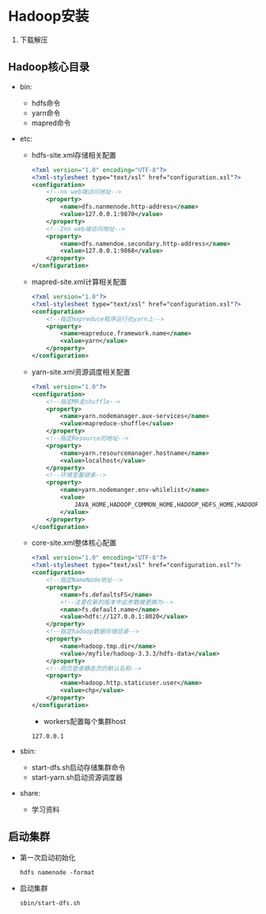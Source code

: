 # Hadoop安装

1. 下载解压

## Hadoop核心目录

- bin:

  - hdfs命令
  - yarn命令
  - mapred命令

- etc:

  - hdfs-site.xml存储相关配置
    ```xml
    <?xml version="1.0" encoding="UTF-8"?>
    <?xml-stylesheet type="text/xsl" href="configuration.xsl"?>
    <configuration>
        <!--nn web端访问地址-->
        <property>
            <name>dfs.nanmenode.http-address</name>
            <value>127.0.0.1:9870</value>
        </property>
        <!--2nn web端访问地址-->
        <property>
            <name>dfs.namendoe.secondary.http-address</name>
            <value>127.0.0.1:9868</value>
        </property>
    </configuration>
    
    ```

  - mapred-site.xml计算相关配置
    ```xml
    <?xml version="1.0"?>
    <?xml-stylesheet type="text/xsl" href="configuration.xsl"?>
    <configuration>
        <!--指定mapreduce程序运行在yarn上-->
        <property>
            <name>mapreduce.framework.name</name>
            <value>yarn</value>
        </property>
    </configuration>
    ```

  - yarn-site.xml资源调度相关配置
    ```xml
    <?xml version="1.0"?>
    <configuration>
        <!--指定MR走shuffle-->
        <property>
            <name>yarn.nodemanager.aux-services</name>
            <value>mapreduce-shuffle</value>
        </property>
        <!--指定Resource的地址-->
        <property>
            <name>yarn.resourcemanager.hostname</name>
            <value>localhost</value>
        </property>
        <!--环境变量继承-->
        <property>
            <name>yarn.nodemanger.env-whilelist</name>
            <value>
                JAVA_HOME,HADOOP_COMMON_HOME,HADOOP_HDFS_HOME,HADOOP_CONF_DIR,CLASSPATH_PREPEND_DISTCACHE,HADOOP_YARN_HOME,HADOOP_MAPRED_HOME
            </value>
        </property>
    </configuration>
    
    ```

  - core-site.xml整体核心配置

    ```xml
    <?xml version="1.0" encoding="UTF-8"?>
    <?xml-stylesheet type="text/xsl" href="configuration.xsl"?>
    <configuration>
        <!--指定NameNode地址-->
        <property>
            <name>fs.defaultsFS</name>
            <!--注意在新的版本中此参数被更换为-->
            <name>fs.default.name</name>
            <value>hdfs://127.0.0.1:8020</value>
        </property>
        <!--指定hadoop数据存储目录-->
        <property>
            <name>hadoop.tmp.dir</name>
            <value>/myfile/hadoop-3.3.3/hdfs-data</value>
        </property>
        <!--网页登录静态页的默认名称-->
        <property>
            <name>hadoop.http.staticuser.user</name>
            <value>chp</value>
        </property>
    </configuration>
    ```

    - workers配置每个集群host

    ```
    127.0.0.1
    ```

    

- sbin:
  - start-dfs.sh启动存储集群命令
  - start-yarn.sh启动资源调度器
- share:
  - 学习资料

## 启动集群

- 第一次启动初始化
  ```shell
  hdfs namenode -format
  ```

- 启动集群
  ```shell
  sbin/start-dfs.sh
  ```

  


